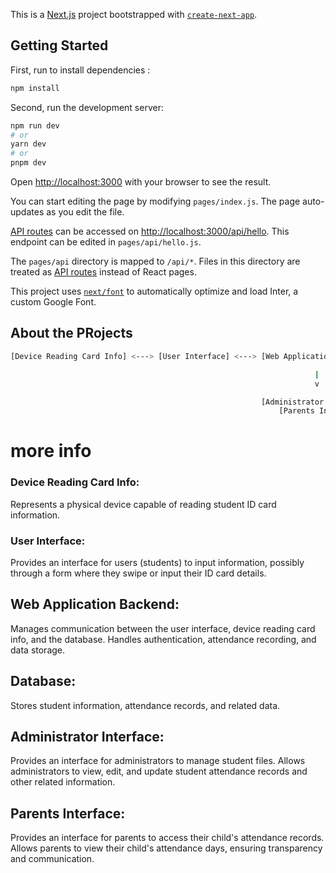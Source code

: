 This is a [Next.js](https://nextjs.org/) project bootstrapped with [`create-next-app`](https://github.com/vercel/next.js/tree/canary/packages/create-next-app).

## Getting Started

First, run to install dependencies :
```bash
npm install
```
Second, run the development server:
```bash
npm run dev
# or
yarn dev
# or
pnpm dev
```

Open [http://localhost:3000](http://localhost:3000) with your browser to see the result.

You can start editing the page by modifying `pages/index.js`. The page auto-updates as you edit the file.

[API routes](https://nextjs.org/docs/api-routes/introduction) can be accessed on [http://localhost:3000/api/hello](http://localhost:3000/api/hello). This endpoint can be edited in `pages/api/hello.js`.

The `pages/api` directory is mapped to `/api/*`. Files in this directory are treated as [API routes](https://nextjs.org/docs/api-routes/introduction) instead of React pages.

This project uses [`next/font`](https://nextjs.org/docs/basic-features/font-optimization) to automatically optimize and load Inter, a custom Google Font.

## About the PRojects

```bash
[Device Reading Card Info] <---> [User Interface] <---> [Web Application Backend] <---> [Database]

                                                                    |
                                                                    v

                                                        [Administrator Interface]
                                                            [Parents Interface]

```
# more info
### Device Reading Card Info:
Represents a physical device capable of reading student ID card information.

### User Interface:

Provides an interface for users (students) to input information, possibly through a form where they swipe or input their ID card details.

## Web Application Backend:

Manages communication between the user interface, device reading card info, and the database.
Handles authentication, attendance recording, and data storage.

## Database:
Stores student information, attendance records, and related data.

## Administrator Interface:

Provides an interface for administrators to manage student files.
Allows administrators to view, edit, and update student attendance records and other related information.

## Parents Interface:
Provides an interface for parents to access their child's attendance records.
Allows parents to view their child's attendance days, ensuring transparency and communication.

